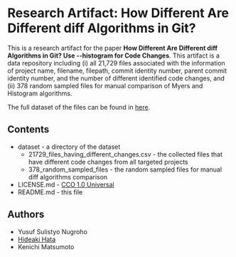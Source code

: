 # Research Artifact: How Different Are Different diff Algorithms in Git?

This is a research artifact for the paper **How Different Are Different diff Algorithms in Git? Use --histogram for Code Changes**. This artifact is a data repository including (i) all 21,729 files associated with the information of project name, filename, filepath, commit identity number, parent commit identity number, and the number of different identified code changes, and (ii) 378 random sampled files for manual comparison of Myers and Histogram algorithms.

The full dataset of the files can be found in [here](https://github.com/yusufsn/diff-of-diffs.data/tree/master/dataset).


## Contents
* dataset - a directory of the dataset
  * 21729_files_having_different_changes.csv - the collected files that have different code changes from all targeted projects
  * 378_random_sampled_files - the random sampled files for manual diff algorithms comparison
* LICENSE.md - [CCO 1.0 Universal](https://creativecommons.org/publicdomain/zero/1.0/)
* README.md - this file

## Authors
* Yusuf Sulistyo Nugroho
* [Hideaki Hata](https://hideakihata.github.io/)
* Kenichi Matsumoto

